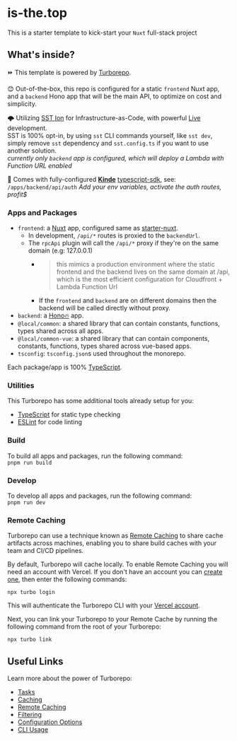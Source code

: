 # is-the.top

This is a starter template to kick-start your `Nuxt` full-stack project

## What's inside?

⏩ This template is powered by [Turborepo](https://turbo.build/repo).

😊 Out-of-the-box, this repo is configured for a static `frontend` Nuxt app, and a `backend` Hono app that will be the main API, to optimize on cost and simplicity.

🌩️ Utilizing [SST Ion](https://ion.sst.dev/) for Infrastructure-as-Code, with powerful [Live](https://ion.sst.dev/docs/live/) development.  
SST is 100% opt-in, by using `sst` CLI commands yourself, like `sst dev`,  
simply remove `sst` dependency and `sst.config.ts` if you want to use another solution.  
*currently only `backend` app is configured, which will deploy a Lambda with Function URL enabled*

🔐 Comes with fully-configured [**Kinde**](https://kinde.com/) [typescript-sdk](https://github.com/kinde-oss/kinde-typescript-sdk), see: `/apps/backend/api/auth`
*Add your env variables, activate the auth routes, profit$*

### Apps and Packages

- `frontend`: a [Nuxt](https://nuxt.com/) app, configured same as [starter-nuxt](https://github.com/NamesMT/starter-nuxt).
  - In development, `/api/*` routes is proxied to the `backendUrl`.
  - The `rpcApi` plugin will call the `/api/*` proxy if they're on the same domain (e.g: 127.0.0.1)
    - > this mimics a production environment where the static frontend and the backend lives on the same domain at /api, which is the most efficient configuration for Cloudfront + Lambda Function Url
    - If the `frontend` and `backend` are on different domains then the backend will be called directly without proxy.
- `backend`: a [Hono🔥](https://hono.dev/) app.
- `@local/common`: a shared library that can contain constants, functions, types shared across all apps.
- `@local/common-vue`: a shared library that can contain components, constants, functions, types shared across vue-based apps.
- `tsconfig`: `tsconfig.json`s used throughout the monorepo.

Each package/app is 100% [TypeScript](https://www.typescriptlang.org/).

### Utilities

This Turborepo has some additional tools already setup for you:
- [TypeScript](https://www.typescriptlang.org/) for static type checking
- [ESLint](https://eslint.org/) for code linting

### Build

To build all apps and packages, run the following command:  
`pnpm run build`

### Develop

To develop all apps and packages, run the following command:  
`pnpm run dev`

### Remote Caching

Turborepo can use a technique known as [Remote Caching](https://turbo.build/repo/docs/core-concepts/remote-caching) to share cache artifacts across machines, enabling you to share build caches with your team and CI/CD pipelines.

By default, Turborepo will cache locally. To enable Remote Caching you will need an account with Vercel. If you don't have an account you can [create one](https://vercel.com/signup), then enter the following commands:

```
npx turbo login
```

This will authenticate the Turborepo CLI with your [Vercel account](https://vercel.com/docs/concepts/personal-accounts/overview).

Next, you can link your Turborepo to your Remote Cache by running the following command from the root of your Turborepo:

```
npx turbo link
```

## Useful Links

Learn more about the power of Turborepo:

- [Tasks](https://turbo.build/repo/docs/core-concepts/monorepos/running-tasks)
- [Caching](https://turbo.build/repo/docs/core-concepts/caching)
- [Remote Caching](https://turbo.build/repo/docs/core-concepts/remote-caching)
- [Filtering](https://turbo.build/repo/docs/core-concepts/monorepos/filtering)
- [Configuration Options](https://turbo.build/repo/docs/reference/configuration)
- [CLI Usage](https://turbo.build/repo/docs/reference/command-line-reference)
